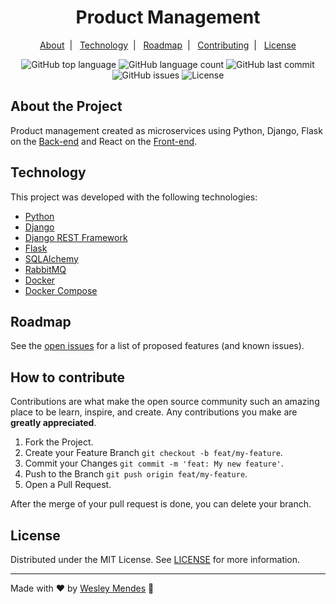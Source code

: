 <h1 align="center">
  Product Management
  <br />
</h1>

<p align="center">
  <a href="#about-the-project">About</a>&nbsp;&nbsp;|&nbsp;&nbsp;
    <a href="#technology">Technology</a>&nbsp;&nbsp;|&nbsp;&nbsp;
  <a href="#roadmap">Roadmap</a>&nbsp;&nbsp;|&nbsp;&nbsp;
  <a href="#how-to-contribute">Contributing</a>&nbsp;&nbsp;|&nbsp;&nbsp;
  <a href="#license">License</a>
</p>

<p align="center">
  <img alt="GitHub top language" src="https://img.shields.io/github/languages/top/wesgtox/product-management?style=plastic" />
  <img alt="GitHub language count" src="https://img.shields.io/github/languages/count/wesgtox/product-management?style=plastic" />
  <img alt="GitHub last commit" src="https://img.shields.io/github/last-commit/wesgtox/product-management?style=plastic" />
  <img alt="GitHub issues" src="https://img.shields.io/github/issues/wesgtox/product-management?style=plastic" />
  <img alt="License" src="https://img.shields.io/github/license/wesgtox/product-management?style=plastic" />
</p>


## About the Project

Product management created as microservices using Python, Django, Flask on the [Back-end](https://github.com/WesGtoX/product-management) and React on the [Front-end](https://github.com/WesGtoX/product-management-app).


## Technology 

This project was developed with the following technologies:

- [Python](https://www.python.org/)
- [Django](https://www.djangoproject.com/)
- [Django REST Framework](https://www.django-rest-framework.org/)
- [Flask](https://flask.palletsprojects.com/)
- [SQLAlchemy](https://www.sqlalchemy.org/)
- [RabbitMQ](https://www.rabbitmq.com/)
- [Docker](https://www.docker.com/)
- [Docker Compose](https://docs.docker.com/compose/)


## Roadmap

See the [open issues](https://github.com/WesGtoX/product-management/issues) for a list of proposed features (and known issues).


## How to contribute

Contributions are what make the open source community such an amazing place to be learn, inspire, and create. Any contributions you make are **greatly appreciated**.

1. Fork the Project.
2. Create your Feature Branch `git checkout -b feat/my-feature`.  
3. Commit your Changes `git commit -m 'feat: My new feature'`.  
4. Push to the Branch `git push origin feat/my-feature`.  
5. Open a Pull Request.  

After the merge of your pull request is done, you can delete your branch.  


## License

Distributed under the MIT License. See [LICENSE](LICENSE) for more information.

---

Made with ♥ by [Wesley Mendes](https://wesleymendes.com/) :wave:
